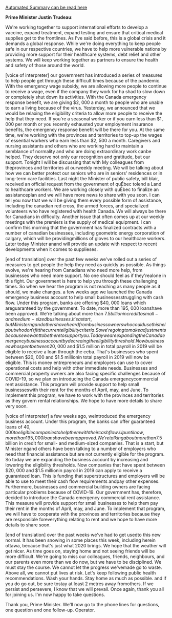 [Automated Summary can be read here](./trudeau_summary.md)



**Prime Minister Justin Trudeau**:

We're working together to support international efforts to develop a vaccine, expand treatment, expand testing and ensure that critical medical supplies get to the frontlines.
As I've said before, this is a global crisis and it demands a global response.
While we're doing everything to keep people safe in our respective countries, we have to help more vulnerable nations by providing more support for their healthcare systems, debt relief and other systems.
We will keep working together as partners to ensure the health and safety of those around the world.
 

[voice of interpreter] our government has introduced a series of measures to help people get through these difficult times because of the pandemic.
With the emergency wage subsidy, we are allowing more people to continue to receive a wage, even if the company they work for ha shad to slow down or completely shut down its activities.
With the Canada emergency response benefit, we are giving $2, 000 a month to people who are unable to earn a living because of the virus.
Yesterday, we announced that we would be relaxing the eligibility criteria to allow more people to receive the help that they need.
If you're a seasonal worker or if you earn less than $1, 000 per month or you recently exhausted your employment insurance benefits, the emergency response benefit will be there for you.
At the same time, we're working with the provinces and territories to top-up the wages of essential workers who earn less than $2, 500 a month.
Caregivers and nursing assistants and others who are working hard to maintain a semblance of normality and who are doing extraordinary work canbe helped.
They deserve not only our recognition and gratitude, but our support.
Tonight I will be discussing that with My colleagues from theprovinces and territories at ourweekly meeting.
We will be talking about how we can better protect our seniors who are in seniors' residences or in long-term care facilities.
Last night the Minister of public safety, bill blair, received an official request from the government of quÉbec tolend a Land to healthcare workers.
We are working closely with quÉbec to finalize an assistanceplan and we will have more news to share with you soon.
I can tell you now that we will be giving them every possible form of assistance, including the canadian red cross, the armed forces, and specialized volunteers who have registered with health Canada.
We will always be there for Canadians in difficulty.
Another issue that often comes up at our weekly meetings with the premiers is the supply of medical equipment.
I can confirm this morning that the government has finalized contracts with a number of canadian businesses, including geometric energy corporation of calgary, which will be providingmillions of gloves to our healthcare workers.
Later today Minister anand will provide an update with respect to recent developments when it comes to supplieses.


[end of translation] over the past few weeks we've rolled out a series of measures to get people the help they need as quickly as possible.
As things evolve, we're hearing from Canadians who need more help, from businesses who need more support.
No one should feel as if they'realone in this fight.
Our government is here to help you through these challenging times.
So when we hear the program is not reaching as many people as it should, we make changes.
a few weeks ago we launched the Canada emergency business account to help small businessesstruggling with cash flow.
Under this program, banks are offering $40, 000 loans which areguaranteed by the government.
To date, more than 195, 000 loanshave been approved.
We're talking about more than $7.5 billion in credit to small-and medium-sized businesses.
It's a start, but Minister ng and others have heard from business owners who could use this help but who don't fit the current eligibility criteria.
So we're going to make adjustments because we want to be there to support you.
Today we are expanding the Canada emergency business account by decreaing the eligibility threshold.
Now businesses who spent between$20, 000 and $1.5 million in total payroll in 2019 will be eligible to receive a loan through the ceba.
That's businesses who spent between $20, 000 and $1.5 millionin total payroll in 2019 will now be eligible.
This is money entrepreneurs and employers can use to cover operational costs and help with other immediate needs.
Businesses and commercial property owners are also facing specific challenges because of COVID-19, so we plan on introducing the Canada emergencycommercial rent assistance.
This program will provide support to help small businesseswith their rent for the months of April, may, and June.
To implement this program, we have to work with the provinces and territories as they govern rental relationships.
We hope to have more details to share very soon.
 

[voice of interpreter] a few weeks ago, weintroduced the emergency business account.
Under this program, the banks can offer guaranteed loans of $40, 000 to eligible companies tohelp them with their cash flow.
Up until now, more than 195, 000 loans have been approved.
We're talking about more than$7.5 billion in credit for small- and medium-sized companies.
That is a start, but Minister ngand others have been talking to a number of employers who need that financial assistance but are not currently eligible for the program.
So today we are expanding the business account by increasing and lowering the eligibility thresholds.
Now companies that have spent between $20, 000 and $1.5 millionin payroll in 2019 can apply to receive a guaranteed loan.
This is funding that superstructures and employers will be able to use to meet their cash flow requirements andpay other expenses.
Furthermore, businesses and commercial building owners are facing particular problems because of COVID-19. Our government has, therefore, decided to introduce the Canada emergency commercial rent assistance.
This measure will provide support for small businesses to help them pay their rent in the months of April, may, and June.
To implement that program, we will have to cooperate with the provinces and territories because they are responsible foreverything relating to rent and we hope to have more details to share soon.


[end of translation] over the past weeks we've had to get usedto this new normal.
It has been snowing in some places this week, including herein ottawa, because that's just what 2020 brings.
We hope that the weather will get nicer.
As time goes on, staying home and not seeing friends will be more difficult.
We're going to miss our colleagues, friends, neighbours, and our parents even more than we do now, but we have to be disciplined.
We must stay the course.
We cannot let the progress we'vemade go to waste.
Above all, we cannot put lives at risk.
Let's keep following public health recommendations.
Wash your hands.
Stay home as much as possible.
and if you do go out, be sure tostay at least 2 metres away fromothers.
If we persist and persevere, I know that we will prevail.
Once again, thank you all for joining us. I'm now happy to take questions.



Thank you, Prime Minister.
We'll now go to the phone lines for questions, one question and one follow-up. Operator.
